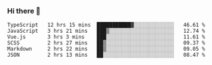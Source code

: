 ### Hi there 👋

<!--
**hjklink/hjklink** is a ✨ _special_ ✨ repository because its `README.md` (this file) appears on your GitHub profile.

Here are some ideas to get you started:

- 🔭 I’m currently working on ...
- 🌱 I’m currently learning ...
- 👯 I’m looking to collaborate on ...
- 🤔 I’m looking for help with ...
- 💬 Ask me about ...
- 📫 How to reach me: ...
- 😄 Pronouns: ...
- ⚡ Fun fact: ...
-->


<!--START_SECTION:waka-->

```text
TypeScript   12 hrs 15 mins  ███████████▓░░░░░░░░░░░░░   46.61 %
JavaScript   3 hrs 21 mins   ███▒░░░░░░░░░░░░░░░░░░░░░   12.74 %
Vue.js       3 hrs 3 mins    ███░░░░░░░░░░░░░░░░░░░░░░   11.61 %
SCSS         2 hrs 27 mins   ██▒░░░░░░░░░░░░░░░░░░░░░░   09.37 %
Markdown     2 hrs 22 mins   ██▒░░░░░░░░░░░░░░░░░░░░░░   09.05 %
JSON         2 hrs 13 mins   ██░░░░░░░░░░░░░░░░░░░░░░░   08.47 %
```

<!--END_SECTION:waka-->
